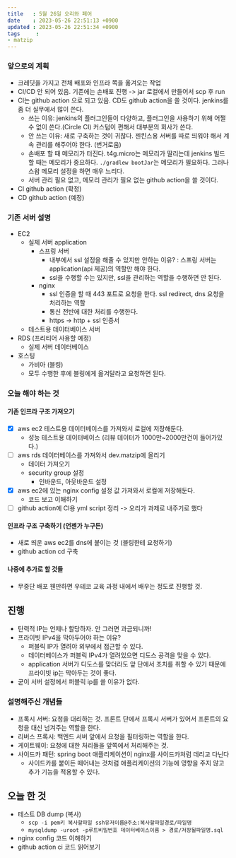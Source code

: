 ```yaml
---
title   : 5월 26일 오리와 페어
date    : 2023-05-26 22:51:13 +0900
updated : 2023-05-26 22:51:34 +0900
tags     : 
- matzip
---
```


### 앞으로의 계획
- 크레딧을 가지고 전체 배포와 인프라 쪽을 옮겨오는 작업
- CI/CD 안 되어 있음. 기존에는 손배포 진행 -> jar 로컬에서 만들어서 scp 후 run
- CI는 github action 으로 되고 있음. CD도 github action을 쓸 것이다. jenkins를 좀 더 실무에서 많이 쓴다.
	- 쓰는 이유: jenkins의 플러그인들이 다양하고, 플러그인을 사용하기 위해 어쩔 수 없이 쓴다.(Circle CI) 커스텀이 편해서 대부분의 회사가 쓴다.
	- 안 쓰는 이유: 새로 구축하는 것이 귀찮다. 젠킨스용 서버를 따로 띄워야 해서 계속 관리를 해주어야 한다. (번거로움)
	- 손배포 할 때 메모리가 터진다. t4g.micro는 메모리가 딸리는데 jenkins 빌드할 때는 메모리가 중요하다. `./gradlew bootJar`는 메모리가 필요하다. 그러나 스왑 메모리 설정을 하면 매우 느리다.
	- 서버 관리 필요 없고, 메모리 관리가 필요 없는 github action을 쓸 것이다.
- CI github action (확정)
- CD github action (예정)

### 기존 서버 설명
- EC2
	- 실제 서버 application
		- 스프링 서버
			- 내부에서 ssl 설정을 해줄 수 있지만 안하는 이유? : 스프링 서버는 application(api 제공)의 역할만 해야 한다. 
			- ssl을 수행할 수는 있지만, ssl을 관리하는 역할을 수행하면 안 된다.
		- nginx
			- ssl 인증을 할 때 443 포트로 요청을 한다. ssl redirect, dns 요청을 처리하는 역할
			- 통신 전반에 대한 처리를 수행한다.
			- https -> http + ssl 인증서
	- 테스트용 데이터베이스 서버
- RDS (프리티어 사용할 예정)
	- 실제 서버 데이터베이스
- 호스팅
	- 가비아 (블링)
	- 모두 수행한 후에 블링에게 옮겨달라고 요청하면 된다.

### 오늘 해야 하는 것
#### 기존 인프라 구조 가져오기
- [x] aws ec2 테스트용 데이터베이스를 가져와서 로컬에 저장해둔다.
	- 성능 테스트용 데이터베이스 (리뷰 데이터가 1000만~2000만건이 들어가있다.)
- [ ] aws rds 데이터베이스를 가져와서 dev.matzip에 올리기
	- 데이터 가져오기
	- security group 설정
		- 인바운드, 아웃바운드 설정
- [x] aws ec2에 있는 nginx config 설정 값 가져와서 로컬에 저장해둔다.
	- 코드 보고 이해하기
- [ ] github action에 CI용 yml script 정리 -> 오리가 과제로 내주기로 했다

#### 인프라 구조 구축하기 (언젠가 누구든)
- 새로 띄운 aws ec2를 dns에 붙이는 것 (블링한테 요청하기)
- github action cd 구축

#### 나중에 추가로 할 것들
- 무중단 배포
웬만하면 우테코 교육 과정 내에서 배우는 정도로 진행할 것.

## 진행
- 탄력적 IP는 언제나 할당하자. 안 그러면 과금되니까!
- 프라이빗 IPv4을 막아두어야 하는 이유?
	- 퍼블릭 IP가 열려야 외부에서 접근할 수 있다.
	- 데이터베이스가 퍼블릭 IPv4가 열려있으면 디도스 공격을 맞을 수 있다. 
	- application 서버가 디도스를 맞더라도 앞 단에서 조치를 취할 수 있기 때문에 프라이빗 ip는 막아두는 것이 좋다.
- 굳이 서버 설정에서 퍼블릭 ip를 쓸 이유가 없다.

### 설명해주신 개념들
- 프록시 서버: 요청을 대리하는 것. 프론트 단에서 프록시 서버가 있어서 프론트의 요청을 대신 넘겨주는 역할을 한다. 
- 리버스 프록시: 백엔드 서버 앞에서 요청을 필터링하는 역할을 한다.
- 게이트웨이: 요청에 대한 처리들을 앞쪽에서 처리해주는 것.
- 사이드카 패턴: spring boot 애플리케이션이 nginx를 사이드카처럼 데리고 다닌다
	- 사이드카를 붙이든 떼어내는 것처럼 애플리케이션의 기능에 영향을 주지 않고 추가 기능을 적용할 수 있다.

## 오늘 한 것
- 테스트 DB dump (복사)
	- `scp -i pem키 복사할파일 ssh유저이름@주소:복사할파일경로/파일명`
	- `mysqldump -uroot -p루트비밀번호 데이터베이스이름 > 경로/저장될파일명.sql`
- nginx config 코드 이해하기
- github action ci 코드 읽어보기

